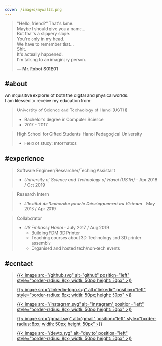 ```yaml
---
cover: /images/mywall3.png
---
```


> "Hello, friend?" That's lame. \
> Maybe I should give you a name...\
> But that's a slippery slope.\
> You're only in my head.\
> We have to remember that...\
> Shit.\
> It's actually happened.\
> I'm talking to an imaginary person.
>
> **— Mr. Robot S01E01**

## #about
An inquisitive explorer of both the digital and physical worlds. \
I am blessed to receive my education from:

> University of Science and Technology of Hanoi (USTH)
> - Bachelor’s degree in Computer Science
> - 2017 - 2017 

> High School for Gifted Students, Hanoi Pedagogical University
> - Field of study: Informatics

## #experience
> Software Engineer/Researcher/Teching Assistant
> - *University of Science and Technology of Hanoi (USTH)* - Apr 2018 / Oct 2019

> Research Intern 
> - *L'Institut de Recherche pour le Développement au Vietnam* - May 2018 / Apr 2019

> Collaborator
> - *US Embassy Hanoi* - July 2017 / Aug 2019
>   - Building FDM 3D Printer
>   - Teaching courses about 3D Technology and 3D printer assembly
>   - Organised and hosted tech/non-tech events

## #contact

> [{{< image src="/github.svg" alt="github" position="left" style="border-radius: 8px; width: 50px; height: 50px" >}}](https://github.com/huyhoang8398)
>
> [{{< image src="/linkedin-logo.svg" alt="linkedin" position="left" style="border-radius: 8px;  width: 50px; height: 50px" >}}](https://www.linkedin.com/in/dohoang/)
>
> [{{< image src="/instagram.svg" alt="instagram" position="left" style="border-radius: 8px;  width: 50px; height: 50px" >}}](https://www.instagram.com/knkael/)
>
> [{{< image src="/gmail.svg" alt="gmail" position="left" style="border-radius: 8px;  width: 50px; height: 50px" >}}](mailto:huyhoang8398@gmail.com)
>
> [{{< image src="/devto.svg" alt="dev.to" position="left" style="border-radius: 8px;  width: 50px; height: 50px" >}}](https://dev.to/huyhoang8398)


